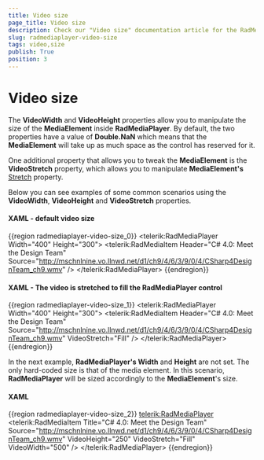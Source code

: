 ```yaml
---
title: Video size
page_title: Video size
description: Check our "Video size" documentation article for the RadMediaPlayer WPF control.
slug: radmediaplayer-video-size
tags: video,size
publish: True
position: 3
---
```


# Video size

The __VideoWidth__ and __VideoHeight__ properties allow you to manipulate the size of the __MediaElement__ inside __RadMediaPlayer__. By default, the two properties have a value of __Double.NaN__ which means that the __MediaElement__ will take up as much space as the control has reserved for it. 

One additional property that allows you to tweak the __MediaElement__ is the __VideoStretch__ property, which allows you to manipulate __MediaElement's__ [Stretch](http://msdn.microsoft.com/en-us/library/system.windows.controls.mediaelement.stretch.aspx) property.

Below you can see examples of some common scenarios using the __VideoWidth__, __VideoHeight__ and __VideoStretch__ properties.

#### __XAML - default video size__

{{region radmediaplayer-video-size_0}}
	<telerik:RadMediaPlayer Width="400" Height="300">
		<telerik:RadMediaItem Header="C# 4.0: Meet the Design Team" Source="http://mschnlnine.vo.llnwd.net/d1/ch9/4/6/3/9/0/4/CSharp4DesignTeam_ch9.wmv" />
	</telerik:RadMediaPlayer>
{{endregion}}

#### __XAML - The video is stretched to fill the RadMediaPlayer control__

{{region radmediaplayer-video-size_1}}
	<telerik:RadMediaPlayer Width="400" Height="300">
		<telerik:RadMediaItem Header="C# 4.0: Meet the Design Team" 
							  Source="http://mschnlnine.vo.llnwd.net/d1/ch9/4/6/3/9/0/4/CSharp4DesignTeam_ch9.wmv"
							  VideoStretch="Fill" />
	</telerik:RadMediaPlayer>
{{endregion}}

In the next example, __RadMediaPlayer's Width__ and __Height__ are not set. The only hard-coded size is that of the media element. In this scenario, __RadMediaPlayer__ will be sized accordingly to the __MediaElement__'s size.

#### __XAML__

{{region radmediaplayer-video-size_2}}
	<telerik:RadMediaPlayer>
		<telerik:RadMediaItem Title="C# 4.0: Meet the Design Team" 
							  Source="http://mschnlnine.vo.llnwd.net/d1/ch9/4/6/3/9/0/4/CSharp4DesignTeam_ch9.wmv"
							  VideoHeight="250"
							  VideoStretch="Fill"
							  VideoWidth="500" />
	</telerik:RadMediaPlayer>
{{endregion}}